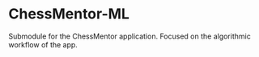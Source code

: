 # ChessMentor-ML

Submodule for the ChessMentor application. Focused on the algorithmic workflow of the app. 
